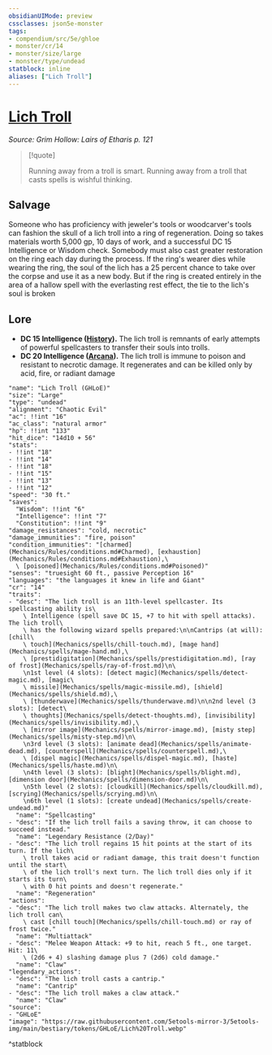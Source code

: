 ```yaml
---
obsidianUIMode: preview
cssclasses: json5e-monster
tags:
- compendium/src/5e/ghloe
- monster/cr/14
- monster/size/large
- monster/type/undead
statblock: inline
aliases: ["Lich Troll"]
---
```

# [Lich Troll](Mechanics\bestiary\undead/lich-troll-ghloe.md)
*Source: Grim Hollow: Lairs of Etharis p. 121*  

> [!quote]  
> 
> Running away from a troll is smart. Running away from a troll that casts spells is wishful thinking.

## Salvage

Someone who has proficiency with jeweler's tools or woodcarver's tools can fashion the skull of a lich troll into a ring of regeneration. Doing so takes materials worth 5,000 gp, 10 days of work, and a successful DC 15 Intelligence or Wisdom check. Somebody must also cast greater restoration on the ring each day during the process. If the ring's wearer dies while wearing the ring, the soul of the lich has a 25 percent chance to take over the corpse and use it as a new body. But if the ring is created entirely in the area of a hallow spell with the everlasting rest effect, the tie to the lich's soul is broken

## Lore

- **DC 15 Intelligence ([History](Mechanics/Rules/skills.md#History)).** The lich troll is remnants of early attempts of powerful spellcasters to transfer their souls into trolls.  
- **DC 20 Intelligence ([Arcana](Mechanics/Rules/skills.md#Arcana)).** The lich troll is immune to poison and resistant to necrotic damage. It regenerates and can be killed only by acid, fire, or radiant damage  

```statblock
"name": "Lich Troll (GHLoE)"
"size": "Large"
"type": "undead"
"alignment": "Chaotic Evil"
"ac": !!int "16"
"ac_class": "natural armor"
"hp": !!int "133"
"hit_dice": "14d10 + 56"
"stats":
- !!int "18"
- !!int "14"
- !!int "18"
- !!int "15"
- !!int "13"
- !!int "12"
"speed": "30 ft."
"saves":
  "Wisdom": !!int "6"
  "Intelligence": !!int "7"
  "Constitution": !!int "9"
"damage_resistances": "cold, necrotic"
"damage_immunities": "fire, poison"
"condition_immunities": "[charmed](Mechanics/Rules/conditions.md#Charmed), [exhaustion](Mechanics/Rules/conditions.md#Exhaustion),\
  \ [poisoned](Mechanics/Rules/conditions.md#Poisoned)"
"senses": "truesight 60 ft., passive Perception 16"
"languages": "the languages it knew in life and Giant"
"cr": "14"
"traits":
- "desc": "The lich troll is an 11th-level spellcaster. Its spellcasting ability is\
    \ Intelligence (spell save DC 15, +7 to hit with spell attacks). The lich troll\
    \ has the following wizard spells prepared:\n\nCantrips (at will): [chill\
    \ touch](Mechanics/spells/chill-touch.md), [mage hand](Mechanics/spells/mage-hand.md),\
    \ [prestidigitation](Mechanics/spells/prestidigitation.md), [ray of frost](Mechanics/spells/ray-of-frost.md)\n\
    \n1st level (4 slots): [detect magic](Mechanics/spells/detect-magic.md), [magic\
    \ missile](Mechanics/spells/magic-missile.md), [shield](Mechanics/spells/shield.md),\
    \ [thunderwave](Mechanics/spells/thunderwave.md)\n\n2nd level (3 slots): [detect\
    \ thoughts](Mechanics/spells/detect-thoughts.md), [invisibility](Mechanics/spells/invisibility.md),\
    \ [mirror image](Mechanics/spells/mirror-image.md), [misty step](Mechanics/spells/misty-step.md)\n\
    \n3rd level (3 slots): [animate dead](Mechanics/spells/animate-dead.md), [counterspell](Mechanics/spells/counterspell.md),\
    \ [dispel magic](Mechanics/spells/dispel-magic.md), [haste](Mechanics/spells/haste.md)\n\
    \n4th level (3 slots): [blight](Mechanics/spells/blight.md), [dimension door](Mechanics/spells/dimension-door.md)\n\
    \n5th level (2 slots): [cloudkill](Mechanics/spells/cloudkill.md), [scrying](Mechanics/spells/scrying.md)\n\
    \n6th level (1 slots): [create undead](Mechanics/spells/create-undead.md)"
  "name": "Spellcasting"
- "desc": "If the lich troll fails a saving throw, it can choose to succeed instead."
  "name": "Legendary Resistance (2/Day)"
- "desc": "The lich troll regains 15 hit points at the start of its turn. If the lich\
    \ troll takes acid or radiant damage, this trait doesn't function until the start\
    \ of the lich troll's next turn. The lich troll dies only if it starts its turn\
    \ with 0 hit points and doesn't regenerate."
  "name": "Regeneration"
"actions":
- "desc": "The lich troll makes two claw attacks. Alternately, the lich troll can\
    \ cast [chill touch](Mechanics/spells/chill-touch.md) or ray of frost twice."
  "name": "Multiattack"
- "desc": "Melee Weapon Attack: +9 to hit, reach 5 ft., one target. Hit: 11\
    \ (2d6 + 4) slashing damage plus 7 (2d6) cold damage."
  "name": "Claw"
"legendary_actions":
- "desc": "The lich troll casts a cantrip."
  "name": "Cantrip"
- "desc": "The lich troll makes a claw attack."
  "name": "Claw"
"source":
- "GHLoE"
"image": "https://raw.githubusercontent.com/5etools-mirror-3/5etools-img/main/bestiary/tokens/GHLoE/Lich%20Troll.webp"
```
^statblock